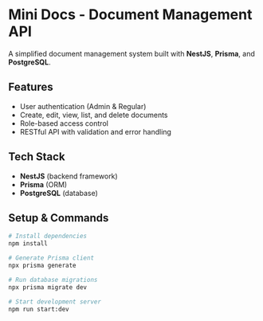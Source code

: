 # Mini Docs - Document Management API

A simplified document management system built with **NestJS**, **Prisma**, and **PostgreSQL**.

## Features

* User authentication (Admin & Regular)
* Create, edit, view, list, and delete documents
* Role-based access control
* RESTful API with validation and error handling

## Tech Stack

* **NestJS** (backend framework)
* **Prisma** (ORM)
* **PostgreSQL** (database)

## Setup & Commands

```bash
# Install dependencies
npm install

# Generate Prisma client
npx prisma generate

# Run database migrations
npx prisma migrate dev

# Start development server
npm run start:dev
```